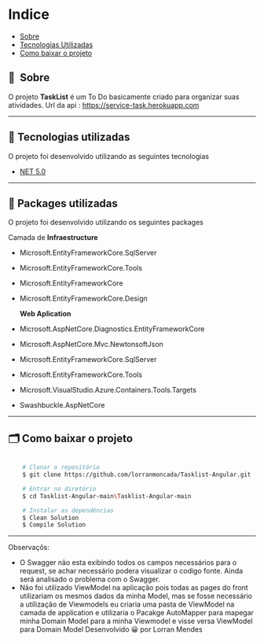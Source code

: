 # Indice

- [Sobre](#-sobre)
- [Tecnologias Utilizadas](#-tecnologias-utilizadas)
- [Como baixar o projeto](#-como-baixar-o-projeto)

## 🔖&nbsp; Sobre

O projeto **TaskList** é um To Do basicamente criado para organizar suas atividades.
Url da api : https://service-task.herokuapp.com 

---

## 🚀 Tecnologias utilizadas

O projeto foi desenvolvido utilizando as seguintes tecnologias

- [NET 5.0](https://dotnet.microsoft.com/download/dotnet/5.0)

---

## 🚀 Packages utilizadas

O projeto foi desenvolvido utilizando os seguintes packages

   Camada de **Infraestructure**
-  Microsoft.EntityFrameworkCore.SqlServer
-  Microsoft.EntityFrameworkCore.Tools
-  Microsoft.EntityFrameworkCore
-  Microsoft.EntityFrameworkCore.Design

   **Web Aplication**
-  Microsoft.AspNetCore.Diagnostics.EntityFrameworkCore
-  Microsoft.AspNetCore.Mvc.NewtonsoftJson
-  Microsoft.EntityFrameworkCore.SqlServer
-  Microsoft.EntityFrameworkCore.Tools
-  Microsoft.VisualStudio.Azure.Containers.Tools.Targets
-  Swashbuckle.AspNetCore

---

## 🗂 Como baixar o projeto

```bash

    # Clonar o repositório
    $ git clone https://github.com/lorranmoncada/Tasklist-Angular.git

    # Entrar no diretório
    $ cd Tasklist-Angular-main\Tasklist-Angular-main  

    # Instalar as dependências
    $ Clean Solution
    $ Compile Solution

```
---

Observaçõs: 
- O Swagger não esta exibindo todos os campos necessários para o request, se achar necessário podera visualizar o codigo fonte. Ainda será analisado o problema com o Swagger.
- Não foi utilizado ViewModel na aplicação pois todas as pages do front utilizariam os mesmos dados da minha Model, mas se fosse necessário a utilização de Viewmodels eu criaria uma pasta de ViewModel na camada de application e utilizaria o Pacakge AutoMapper para mapegar minha Domain Model para a minha Viewmodel e visse versa ViewModel para Domain Model
Desenvolvido 😀 por Lorran Mendes 
